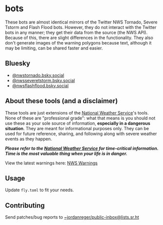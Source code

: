 # bots

These bots are almost identical mirrors of the Twitter NWS Tornado, Severe Tstorm and Flash Flood bots. However, they do not interact with the Twitter bots in any manner; they get their data from the source (the NWS API). Because of this, there are slight differences in the functionality. They also don't generate images of the warning polygons because text, although it may be limiting, can be shared faster and easier.

## Bluesky

- [@nwstornado.bsky.social](https://htmlsky.app/profile/did:plc:wiltqi33fincpcu5vm2hhzf3)
- [@nwsseveretstorm.bsky.social](https://htmlsky.app/profile/did:plc:6nsig25hr3mpkbxzarkboy6d)
- [@nwsflashflood.bsky.social](https://htmlsky.app/profile/did:plc:cs22qc7o5eiqjafw4vkc3wuq)

## About these tools (and a disclaimer)
These tools are just extensions of the [National Weather Service](https://weather.gov)'s tools. None of these are "professional grade": what that means is you should not use these as your sole source of information, **especially in a dangerous situation**. They are meant for informational purposes only. They can be used for future reference, sharing, and following along with severe weather events as they happen.

***Please refer to the [National Weather Service](https://weather.gov) for time-critical information. Time is the most valuable thing when your life is in danger.***

View the latest warnings here: [NWS Warnings](https://htmlsky.app/profile/did:plc:27rjcwbur2bizjjx3zakeme5/lists/3kohehhnx6m2i/)

## Usage

Update `fly.toml` to fit your needs.

## Contributing

Send patches/bug reports to <~jordanreger/public-inbox@lists.sr.ht>
